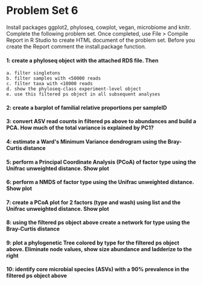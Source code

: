 # Problem Set 6
Install packages ggplot2, phyloseq, cowplot, vegan, microbiome and knitr. Complete the following problem set. Once completed, use File > Compile Report in R Studio to create HTML document of the problem set. Before you create the Report comment the install.package function.

#### 1: create a phyloseq object with the attached RDS file. Then 
```
a. filter singletons
b. filter samples with <50000 reads
c. filter taxa with <10000 reads
d. show the phyloseq-class experiment-level object
e. use this filtered ps object in all subsequent analyses
```

#### 2: create a barplot of familial relative proportions per sampleID 

#### 3: convert ASV read counts in filtered ps above to abundances and build a PCA. How much of the total variance is explained by PC1?

#### 4: estimate a	Ward's Minimum Variance dendrogram using the Bray-Curtis distance

#### 5: perform a Principal Coordinate Analysis (PCoA) of factor type using the Unifrac unweighted distance. Show plot

#### 6: perform a NMDS of factor type using the Unifrac unweighted distance. Show plot

#### 7: create a PCoA plot for 2 factors (type and wash) using list and the Unifrac unweighted distance. Show plot

#### 8: using the filtered ps object above create a network for type using the Bray-Curtis distance

#### 9: plot a phylogenetic Tree colored by type for the filtered ps object above. Eliminate node values, show size abundance and ladderize to the right

#### 10: identify core microbial species (ASVs) with a 90% prevalence in the filtered ps object above 
